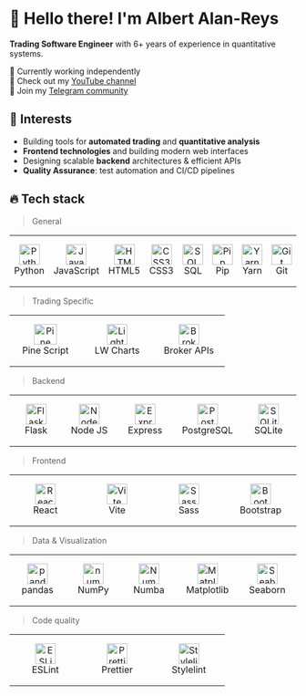 # 👋 Hello there! I'm Albert Alan-Reys

**Trading Software Engineer** with 6+ years of experience in quantitative systems.

🏢 Currently working independently  
🍿 Check out my [YouTube channel](https://youtube.com/@kitoboynaya)  
💬 Join my [Telegram community](https://t.me/Kitoboynaya)  

## 🧠 Interests

- Building tools for **automated trading** and **quantitative analysis**
- **Frontend technologies** and building modern web interfaces
- Designing scalable **backend** architectures & efficient APIs
- **Quality Assurance**: test automation and CI/CD pipelines

## <a id="tech-stack"></a> 🔥 Tech stack

<blockquote>
<p dir="auto">General</p>
</blockquote>
<table width="100%">
  <tr>
    <td align="center" width="110" height="90">
      <a href="#tech-stack"><img src="https://cdn.jsdelivr.net/gh/devicons/devicon/icons/python/python-original.svg" width="36" height="36" alt="Python" /></a>
      <br>Python
    </td>
    <td align="center" width="110" height="90">
      <a href="#tech-stack"><img src="https://cdn.jsdelivr.net/gh/devicons/devicon/icons/javascript/javascript-original.svg" width="36" height="36" alt="JavaScript" /></a>
      <br>JavaScript
    </td>
    <td align="center" width="110" height="90">
      <a href="#tech-stack"><img src="https://cdn.jsdelivr.net/gh/devicons/devicon/icons/html5/html5-original.svg" width="36" height="36" alt="HTML5" /></a>
      <br>HTML5
    </td>
    <td align="center" width="110" height="90">
      <a href="#tech-stack"><img src="https://cdn.jsdelivr.net/gh/devicons/devicon/icons/css3/css3-original.svg" width="36" height="36" alt="CSS3" /></a>
      <br>CSS3
    </td>
    <td align="center" width="110" height="90">
      <a href="#tech-stack"><img src="https://icon.icepanel.io/Technology/svg/SQL-Developer.svg" width="36" height="36" alt="SQL" /></a>
      <br>SQL
    </td>
    <td align="center" width="110" height="90">
      <a href="#tech-stack"><img src="https://cdn.jsdelivr.net/gh/devicons/devicon/icons/pypi/pypi-original.svg" width="36" height="36" alt="Pip" /></a>
      <br>Pip
    </td>
    <td align="center" width="110" height="90">
      <a href="#tech-stack"><img src="https://cdn.jsdelivr.net/gh/devicons/devicon/icons/yarn/yarn-original.svg" width="36" height="36" alt="Yarn" /></a>
      <br>Yarn
    </td>
    <td align="center" width="110" height="90">
      <a href="#tech-stack"><img src="https://cdn.jsdelivr.net/gh/devicons/devicon/icons/git/git-original.svg" width="36" height="36" alt="Git" /></a>
      <br>Git
    </td>
    <td align="center" width="110" height="90">
      <a href="#tech-stack"><img src="https://cdn.jsdelivr.net/gh/devicons/devicon/icons/github/github-original.svg" width="36" height="36" alt="GitHub" /></a>
      <br>GitHub
    </td>
  </tr>
</table>

<blockquote>
<p dir="auto">Trading Specific</p>
</blockquote>
<table width="100%">
  <tr>
    <td align="center" width="110" height="90">
      <a href="#tech-stack"><img src="https://ex-codes.gallerycdn.vsassets.io/extensions/ex-codes/pine-script-syntax-highlighter/1.0.5/1645237303182/Microsoft.VisualStudio.Services.Icons.Default" width="40" height="36" alt="Pine Script" /></a>
      <br>Pine Script
    </td>
    <td align="center" width="110" height="90">
      <a href="#tech-stack"><img src="https://crystalpng.com/wp-content/uploads/2025/03/tradingview_logo.png" width="36" height="36" alt="Lightweight Charts" /></a>
      <br>LW Charts
    </td>
    <td align="center" width="110">
      <a href="#tech-stack"><img src="https://cdn-icons-png.flaticon.com/512/2165/2165004.png" width="36" alt="Broker APIs"/></a>
      <br>Broker APIs
    </td>
  </tr>
</table>

<blockquote>
<p dir="auto">Backend</p>
</blockquote>
<table width="100%">
  <tr>
    <td align="center" width="110" height="90">
      <a href="#tech-stack"><img src="https://cdn.jsdelivr.net/gh/devicons/devicon/icons/flask/flask-original.svg" width="36" height="36" alt="Flask" /></a>
      <br>Flask
    </td>
    <td align="center" width="110" height="90">
      <a href="#tech-stack"><img src="https://cdn.jsdelivr.net/gh/devicons/devicon/icons/nodejs/nodejs-original.svg" width="36" height="36" alt="Node JS" /></a>
      <br>Node JS
    </td>
    <td align="center" width="110" height="90">
      <a href="#tech-stack"><img src="https://cdn.jsdelivr.net/gh/devicons/devicon/icons/express/express-original.svg" width="36" height="36" alt="Express" /></a>
      <br>Express
    </td>
    <td align="center" width="110" height="90">
      <a href="#tech-stack"><img src="https://cdn.jsdelivr.net/gh/devicons/devicon/icons/postgresql/postgresql-original.svg" width="36" height="36" alt="PostgreSQL" /></a>
      <br>PostgreSQL
    </td>
    <td align="center" width="110" height="90">
      <a href="#tech-stack"><img src="https://cdn.jsdelivr.net/gh/devicons/devicon/icons/sqlite/sqlite-original.svg" width="36" height="36" alt="SQLite" /></a>
      <br>SQLite
    </td>
  </tr>
</table>

<blockquote>
<p dir="auto">Frontend</p>
</blockquote>
<table width="100%">
  <tr>
    <td align="center" width="110" height="90">
      <a href="#tech-stack"><img src="https://cdn.jsdelivr.net/gh/devicons/devicon/icons/react/react-original.svg" width="36" height="36" alt="React" /></a>
      <br>React
    </td>
    <td align="center" width="110" height="90">
      <a href="#tech-stack"><img src="https://camo.githubusercontent.com/118beaba8872ecd1cc0fa048abc853d8a1717a549bd2627eade643e4a5fd66d3/68747470733a2f2f766974656a732e6465762f6c6f676f2e737667" width="36" height="36" alt="Vite" /></a>
      <br>Vite
    </td>
    <td align="center" width="110" height="90">
      <a href="#tech-stack"><img src="https://cdn.jsdelivr.net/gh/devicons/devicon/icons/sass/sass-original.svg" width="36" height="36" alt="Sass" /></a>
      <br>Sass
    </td>
    <td align="center" width="110" height="90">
      <a href="#tech-stack"><img src="https://cdn.jsdelivr.net/gh/devicons/devicon/icons/bootstrap/bootstrap-original.svg" width="36" height="36" alt="Bootstrap" /></a>
      <br>Bootstrap
    </td>
  </tr>
</table>

<blockquote>
<p dir="auto">Data & Visualization</p>
</blockquote>
<table width="100%">
  <tr>
    <td align="center" width="110" height="90">
      <a href="#tech-stack"><img src="https://cdn.jsdelivr.net/gh/devicons/devicon/icons/pandas/pandas-original.svg" width="36" height="36" alt="pandas" /></a>
      <br>pandas
    </td>
    <td align="center" width="110" height="90">
      <a href="#tech-stack"><img src="https://cdn.jsdelivr.net/gh/devicons/devicon/icons/numpy/numpy-original.svg" width="36" height="36" alt="numpy" /></a>
      <br>NumPy
    </td>
    <td align="center" width="110" height="90">
      <a href="#tech-stack"><img src="https://numba.pydata.org/_static/numba-blue-icon-rgb.svg" width="36" height="36" alt="Numba" /></a>
      <br>Numba
    </td>
    <td align="center" width="110" height="90">
      <a href="#tech-stack"><img src="https://cdn.jsdelivr.net/gh/devicons/devicon/icons/matplotlib/matplotlib-original.svg" width="36" height="36" alt="Matplotlib" /></a>
      <br>Matplotlib
    </td>
    <td align="center" width="110" height="90">
      <a href="#tech-stack"><img src="https://encrypted-tbn0.gstatic.com/images?q=tbn:ANd9GcRacFRGA2LUub2tW1msStkDLbZX8-Idsj8zkw&s" width="36" height="36" alt="Seaborn" /></a>
      <br>Seaborn
    </td>
  </tr>
</table>

<blockquote>
<p dir="auto">Code quality</p>
</blockquote>
<table width="100%">
  <tr>
    <td align="center" width="110" height="90">
      <a href="#tech-stack"><img src="https://cdn.jsdelivr.net/gh/devicons/devicon/icons/eslint/eslint-original.svg" width="36" height="36" alt="ESLint" /></a>
      <br>ESLint
    </td>
    <td align="center" width="110" height="90">
      <a href="#tech-stack"><img src="https://camo.githubusercontent.com/6c8d72f388e2d6b04f54e4728fc0ec659585f16fa9cdedbbd651ea4a621d0378/68747470733a2f2f6272616e646570732e636f6d2f69636f6e2d646f776e6c6f61642f502f50726574746965722d69636f6e2d766563746f722d30322e737667" width="36" height="36" alt="Prettier" /></a>
      <br>Prettier
    </td>
    <td align="center" width="110" height="90">
      <a href="#tech-stack"><img src="https://camo.githubusercontent.com/cf42e6a59e956a87db0d3649b1781eede91c1fd8711e05df5afffde6c12d14a7/68747470733a2f2f6272616e646570732e636f6d2f6c6f676f2d646f776e6c6f61642f532f5374796c656c696e742d6c6f676f2d766563746f722d30312e737667" width="36" height="36" alt="Stylelint" /></a>
      <br>Stylelint
  </tr>
</table>
